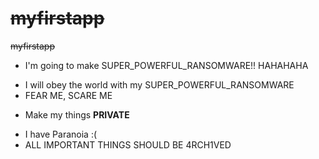 # ~~myfirstapp~~
~~myfirstapp~~

* I'm going to make SUPER_POWERFUL_RANSOMWARE!! HAHAHAHA
 - I will obey the world with my SUPER_POWERFUL_RANSOMWARE
 - FEAR ME, SCARE ME


* Make my things **PRIVATE**
 - I have Paranoia :(
 - ALL IMPORTANT THINGS SHOULD BE 4RCH1VED
